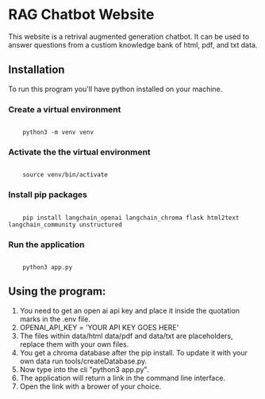 # RAG Chatbot Website

This website is a retrival augmented generation chatbot. It can be used to answer questions from a custiom knowledge bank
of html, pdf, and txt data.

## Installation

To run this program you'll have python installed on your machine.



### Create a virtual environment

##
        python3 -m venv venv

### Activate the the virtual environment 

##
        source venv/bin/activate

### Install pip packages

##
        pip install langchain_openai langchain_chroma flask html2text langchain_community unstructured

### Run the application

##
        python3 app.py

## Using the program:

1. You need to get an open ai api key and place it inside the quotation marks in the .env file.
2. OPENAI_API_KEY = 'YOUR API KEY GOES HERE'
3. The files within data/html data/pdf and data/txt are placeholders, replace them with your own files.
4. You get a chroma database after the pip install. To update it with your own data run tools/createDatabase.py.
5. Now type into the cli "python3 app.py".
6. The application will return a link in the command line interface. 
7. Open the link with a brower of your choice.

